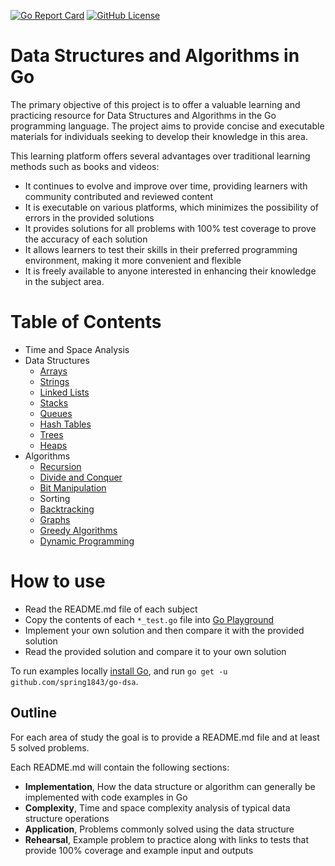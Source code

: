 [![Go Report Card](https://goreportcard.com/badge/github.com/spring1843/go-dsa)](https://goreportcard.com/report/github.com/spring1843/go-dsa)
[![GitHub License](https://img.shields.io/badge/License-Apache%202.0-ff69b4.svg)](https://github.com/aws/karpenter/blob/main/LICENSE)

# Data Structures and Algorithms in Go

The primary objective of this project is to offer a valuable learning and practicing resource for Data Structures and Algorithms in the Go programming language. The project aims to provide concise and executable materials for individuals seeking to develop their knowledge in this area.

This learning platform offers several advantages over traditional learning methods such as books and videos:
* It continues to evolve and improve over time, providing learners with community contributed and reviewed content
* It is executable on various platforms, which minimizes the possibility of errors in the provided solutions
* It provides solutions for all problems with 100% test coverage to prove the accuracy of each solution
* It allows learners to test their skills in their preferred programming environment, making it more convenient and flexible
* It is freely available to anyone interested in enhancing their knowledge in the subject area.

# Table of Contents

* Time and Space Analysis
* Data Structures
  * [Arrays](./array)
  * [Strings](./string)
  * [Linked Lists](./linkedlist)
  * [Stacks](./stack)
  * [Queues](./queue)
  * [Hash Tables](./hashtable)
  * [Trees](./tree)
  * [Heaps](./heap)
* Algorithms
  * [Recursion](./recursion)
  * [Divide and Conquer](dnc)
  * [Bit Manipulation](./bit)
  * Sorting
  * [Backtracking](./backtracking)
  * [Graphs](./graph)
  * [Greedy Algorithms](./greedy)
  * [Dynamic Programming](./dp)

# How to use

* Read the README.md file of each subject
* Copy the contents of each `*_test.go` file into [Go Playground](https://go.dev/play/)
* Implement your own solution and then compare it with the provided solution
* Read the provided solution and compare it to your own solution

To run examples locally [install Go](https://go.dev/doc/install), and run `go get -u github.com/spring1843/go-dsa`.

## Outline

For each area of study the goal is to provide a README.md file and at least 5 solved problems.

Each README.md will contain the following sections:

* **Implementation**, How the data structure or algorithm can generally be implemented with code examples in Go
* **Complexity**, Time and space complexity analysis of typical data structure operations
* **Application**, Problems commonly solved using the data structure
* **Rehearsal**, Example problem to practice along with links to tests that provide 100% coverage and example input and outputs
